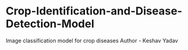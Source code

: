 # Crop-Identification-and-Disease-Detection-Model
Image classification model for crop diseases
Author - Keshav Yadav

